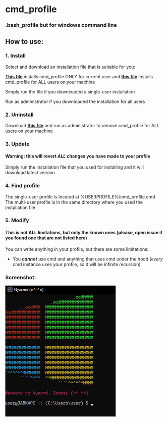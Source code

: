 # cmd_profile  
### .bash_profile but for windows command line  
  
## How to use:  
### 1. Install  
Select and download an installation file that is suitable for you:  
  
**[This file](https://github.com/Jabka-M/cmd_profile/blob/main/install_for_current_user.cmd)** installs cmd_profile ONLY for current user and **[this file](https://github.com/Jabka-M/cmd_profile/blob/main/install_for_all_users.cmd)** installs cmd_profile for ALL users on your machine  
  
Simply run the file if you downloaded a single-user installation  
  
Run as administrator if you downloaded the installation for all users  
  
### 2. Uninstall  
Download **[this file](https://github.com/Jabka-M/cmd_profile/blob/main/uninstall.cmd)** and run as administrator to remove cmd_profile for ALL users on your machine  
  
### 3. Update  
#### Warning: this will revert ***ALL*** changes you have made to your profile  
Simply run the installation file that you used for installing and it will download latest version
  
### 4. Find profile    
The single-user profile is located at %USERPROFILE%\cmd_profile.cmd  
The multi-user profile is in the same directory where you used the installation file  
  
### 5. Modify
#### **This is not ALL limitations, but only the known ones (please, open issue if you found one that are not listed here)**  
You can write anything in your profile, but there are some limitations:  
* You ***cannot*** use cmd and anything that uses cmd under the hood (*every* cmd instance uses your profile, so it will be infinite recursion)  

### Screenshot:  
![example.png](/example.png)
